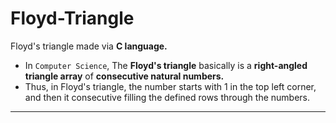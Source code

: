 # Floyd-Triangle
Floyd's triangle made via **C language.**

- In `Computer Science`, The **Floyd's triangle** basically is a **right-angled triangle array** of **consecutive natural numbers.**
- Thus, in Floyd's triangle, the number starts with 1 in the top left corner, and then it consecutive filling the defined rows through the numbers.

---------------
